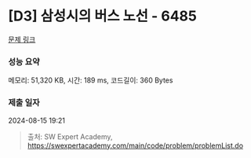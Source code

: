 # [D3] 삼성시의 버스 노선 - 6485 

[문제 링크](https://swexpertacademy.com/main/code/problem/problemDetail.do?contestProbId=AWczm7QaACgDFAWn) 

### 성능 요약

메모리: 51,320 KB, 시간: 189 ms, 코드길이: 360 Bytes

### 제출 일자

2024-08-15 19:21



> 출처: SW Expert Academy, https://swexpertacademy.com/main/code/problem/problemList.do